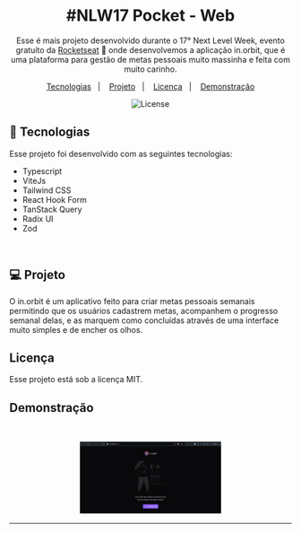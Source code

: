 <h1 align="center"> #NLW17 Pocket - Web </h1>

<p align="center">
  Esse é mais projeto desenvolvido durante o 17° Next Level Week, evento gratuíto da <a href="https://rocketseat.com.br">Rocketseat</a> 💜 onde desenvolvemos a aplicação in.orbit, que é uma plataforma para gestão de metas pessoais muito massinha e feita com muito carinho.
</p>

<p align="center">
  <a href="#tecnologias">Tecnologias</a>&nbsp;&nbsp;&nbsp;|&nbsp;&nbsp;&nbsp;
  <a href="#projeto">Projeto</a>&nbsp;&nbsp;&nbsp;|&nbsp;&nbsp;&nbsp;
  <a href="#licenca">Licença</a>&nbsp;&nbsp;&nbsp;|&nbsp;&nbsp;&nbsp;
  <a href="#demonstracao">Demonstração</a>
</p>

<p align="center">
  <img alt="License" src="https://img.shields.io/static/v1?label=license&message=MIT&color=49AA26&labelColor=000000">
</p>

<div id='tecnologias'></div>

## 🚀 Tecnologias

Esse projeto foi desenvolvido com as seguintes tecnologias:

- Typescript
- ViteJs
- Tailwind CSS
- React Hook Form
- TanStack Query
- Radix UI
- Zod

<br>

<div id='projeto'></div>

## 💻 Projeto

O in.orbit é um aplicativo feito para criar metas pessoais semanais permitindo que os usuários cadastrem metas, acompanhem o progresso semanal delas, e as marquem como concluídas através de uma interface muito simples e de encher os olhos.

<div id='licenca'></div>

## Licença

Esse projeto está sob a licença MIT.

<div id='demonstracao'></div>

## Demonstração

<br>
<p align="center">
  <img alt="NLW17 - Pocket" src="./.github/app.gif" width="50%">
</p>

---
